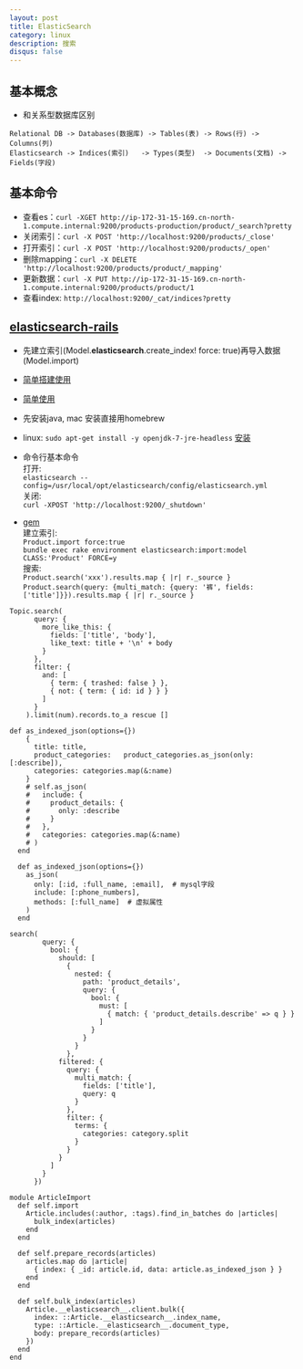 ```yaml
---
layout: post
title: ElasticSearch
category: linux
description: 搜索
disqus: false
---
```


## 基本概念
* 和关系型数据库区别

```
Relational DB -> Databases(数据库) -> Tables(表) -> Rows(行) -> Columns(列)
Elasticsearch -> Indices(索引)   -> Types(类型)  -> Documents(文档) -> Fields(字段)
```

## 基本命令

* 查看es：`curl -XGET http://ip-172-31-15-169.cn-north-1.compute.internal:9200/products-production/product/_search?pretty`
* 关闭索引：`curl -X POST 'http://localhost:9200/products/_close'`
* 打开索引：`curl -X POST 'http://localhost:9200/products/_open'`
* 删除mapping：`curl -X DELETE 'http://localhost:9200/products/product/_mapping'`
* 更新数据：`curl -X PUT http://ip-172-31-15-169.cn-north-1.compute.internal:9200/products/product/1`
* 查看index: `http://localhost:9200/_cat/indices?pretty`

## [elasticsearch-rails]()
* 先建立索引(Model.__elasticsearch__.create_index! force: true)再导入数据(Model.import)

* [简单搭建使用](http://www.cnblogs.com/lishouguang/p/4560930.html)

* [简单使用](http://es.xiaoleilu.com/010_Intro/10_Installing_ES.html)
* 先安装java, mac 安装直接用homebrew
* linux: `sudo apt-get install -y openjdk-7-jre-headless` [安装](https://www.elastic.co/guide/en/elasticsearch/reference/current/setup-repositories.html)   
* 命令行基本命令   
打开:   
`elasticsearch --config=/usr/local/opt/elasticsearch/config/elasticsearch.yml`   
关闭:    
`curl -XPOST 'http://localhost:9200/_shutdown'`   
* [gem](https://github.com/elastic/elasticsearch-rails)  
建立索引:   
`Product.import force:true`   
`bundle exec rake environment elasticsearch:import:model CLASS:'Product' FORCE=y`   
搜索:    
`Product.search('xxx').results.map { |r| r._source }`   
`Product.search(query: {multi_match: {query: '裤', fields: ['title']}}).results.map { |r| r._source }`
```
Topic.search(
      query: {
        more_like_this: {
          fields: ['title', 'body'],
          like_text: title + '\n' + body
        }
      },
      filter: {
        and: [
          { term: { trashed: false } },
          { not: { term: { id: id } } }
        ]
      }
    ).limit(num).records.to_a rescue []
```

```
def as_indexed_json(options={})
    {
      title: title,
      product_categories:   product_categories.as_json(only: [:describe]),
      categories: categories.map(&:name)
    }
    # self.as_json(
    #   include: {
    #     product_details: {
    #       only: :describe
    #     }
    #   },
    #   categories: categories.map(&:name)
    # )
  end

  def as_indexed_json(options={})
    as_json(
      only: [:id, :full_name, :email],  # mysql字段
      include: [:phone_numbers],
      methods: [:full_name]  # 虚拟属性
    )
  end
```

```
search(
        query: {
          bool: {
            should: [
              {
                nested: {
                  path: 'product_details',
                  query: {
                    bool: {
                      must: [
                        { match: { 'product_details.describe' => q } }
                      ]
                    }
                  }
                }
              },
            filtered: {
              query: {
                multi_match: {
                  fields: ['title'],
                  query: q
                }
              },
              filter: {
                terms: {
                  categories: category.split
                }
              }
            }
          ]
        }
      })
```


```
module ArticleImport
  def self.import
    Article.includes(:author, :tags).find_in_batches do |articles|
      bulk_index(articles)
    end
  end

  def self.prepare_records(articles)
    articles.map do |article|
      { index: { _id: article.id, data: article.as_indexed_json } }
    end
  end

  def self.bulk_index(articles)
    Article.__elasticsearch__.client.bulk({
      index: ::Article.__elasticsearch__.index_name,
      type: ::Article.__elasticsearch__.document_type,
      body: prepare_records(articles)
    })
  end
end
```